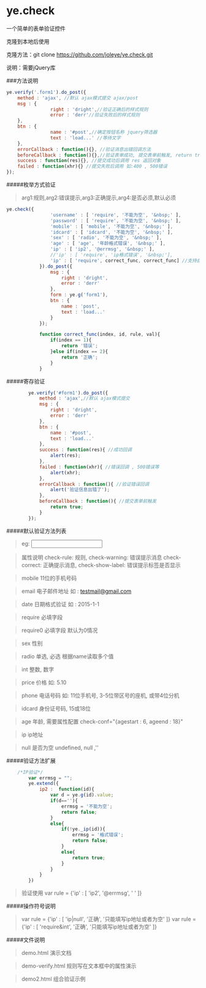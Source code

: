 ye.check
========

一个简单的表单验证控件

克隆到本地后使用


克隆方法：git clone https://github.com/joleye/ye.check.git


说明：需要jQuery库

###方法说明

```js
ye.verify('.form1').do_post({
	method : 'ajax', //默认 ajax模式提交 ajax/post
	msg : {
				right : 'dright',//验证正确后的样式规则
				error : 'derr'//验证失败后的样式规则
	},
	btn : {
				name : '#post',//确定按钮名称 jquery筛选器
				text : 'load...' //等待文字
	},
	errorCallback : function(){}, //验证消息出错回调方法
	beforeCallback : function(){},//验证表单成功, 提交表单前触发, return true提交 return false中断 
	success : function(res){}, //提交成功后调用 res 返回对象
	failed : function(xhr){} //提交失败后调用 如:400 , 500错误
});
```

#####枚举方式验证
> arg1:规则,arg2:错误提示,arg3:正确提示,arg4:是否必须,默认必须
```js
ye.check({
				'username' : [ 'require', '不能为空', '&nbsp;' ],
				'password' : [ 'require', '不能为空', '&nbsp;' ],
				'mobile' : [ 'mobile', '不能为空', '&nbsp;' ],
				'idcard' : [ 'idcard', '不能为空', '&nbsp;' ],
				'sex' : [ 'radio', '不能为空', '&nbsp;' ],
				'age' : [ 'age', '年龄格式错误', '&nbsp;' ],
				'ip' : [ 'ip2', '@errmsg', '&nbsp;' ],
				//'ip' : [ 'require', 'ip格式错误', '&nbsp;'],
				'ip' : [ 'require', correct_func, correct_func] //支持自定义消息
			}).do_post({
				msg : {
					right : 'dright',
					error : 'derr'
				},
				form : ye.g('form1'),
				btn : {
					name : 'post',
					text : 'load...'
				}
			});

			function correct_func(index, id, rule, val){
				if(index == 1){
					return '错误';
				}else if(index == 2){
					return '正确';
				}
			}
```

#####寄存验证
```js
		ye.verify('#form1').do_post({
			method : 'ajax',//默认 ajax模式提交
			msg : {
				right : 'dright',
				error : 'derr'
			},
			btn : {
				name : '#post',
				text : 'load...'
			},
			success : function(res){ //成功回调
				alert(res);
			},
			failed : function(xhr){ //错误回调 , 500错误等
				alert(xhr);
			},
			errorCallback : function(){ //验证错误回调
				alert('验证信息出错了');
			},
			beforeCallback : function(){ //提交表单前触发
				return true;
			}
		});
```

#####默认验证方法列表
>eg: <input type="text" name="idcard" check-rule="idcard" check-warning="错误" check-correct="正确" check-show-label="true"/>

>属性说明  check-rule:  规则, check-warning: 错误提示消息 check-correct: 正确提示消息, check-show-label: 错误提示标签是否显示

>mobile 11位的手机号码

>email 电子邮件地址 如 : testmail@gmail.com

>date 日期格式验证 如 : 2015-1-1

>require 必填字段

>require0 必填字段 默认为0情况

>sex 性别

>radio 单选, 必选 根据name读取多个值

>int 整数, 数字

>price 价格 如: 5.10

>phone 电话号码 如: 11位手机号, 3-5位带区号的座机, 或带4位分机

>idcard 身份证号码, 15或18位

>age 年龄, 需要属性配置 check-conf="{agestart : 6, ageend : 18}"

>ip ip地址

>null 是否为空 undefined, null ,''

#####验证方法扩展
```js
	/*IP验证*/
		var errmsg = "";
		ye.extend({
			ip2 :  function(id){
				var d = ye.g(id).value;
				if(d==''){
					errmsg = '不能为空';
					return false;
				}
				else{
					if(!ye._ip(id)){
						errmsg = '格式错误';
						return false;
					}
					else{
						return true;
					}
				}			
			}
		})
```

>验证使用
>var rule = {'ip' : [ 'ip2', '@errmsg', '&nbsp;' ]}

#####操作符号说明
>var rule = {'ip' : [ 'ip|null', '正确', '只能填写ip地址或者为空' ]}
>var rule = {'ip' : [ 'require&int', '正确', '只能填写ip地址或者为空' ]}


#####文件说明
>demo.html 演示文档

>demo-verify.html 规则写在文本框中的属性演示 

>demo2.html 组合验证示例

